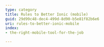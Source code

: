 ```yaml
---
type: category
title: Rules to Better Ionic (mobile)
guid: 29d99c48-dec4-499d-8d90-b5e81f82b6e6
uri: rules-to-better-ionic-mobile
index:
- the-right-mobile-tool-for-the-job

---
```

<p>​​​<br></p>


